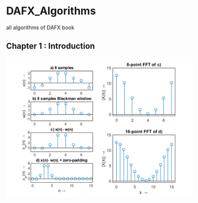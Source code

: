 # DAFX_Algorithms
all algorithms of DAFX book

## Chapter 1 : Introduction

<p align="center"><img src="Chapter1-Introduction/img/M15.png" width="700" /></p>
